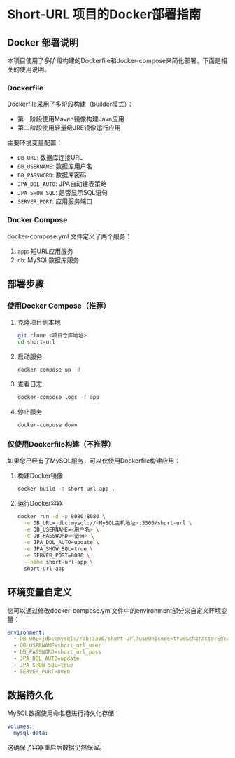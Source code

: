 # Short-URL 项目的Docker部署指南

## Docker 部署说明

本项目使用了多阶段构建的Dockerfile和docker-compose来简化部署。下面是相关的使用说明。

### Dockerfile

Dockerfile采用了多阶段构建（builder模式）：
- 第一阶段使用Maven镜像构建Java应用
- 第二阶段使用轻量级JRE镜像运行应用

主要环境变量配置：
- `DB_URL`: 数据库连接URL
- `DB_USERNAME`: 数据库用户名
- `DB_PASSWORD`: 数据库密码
- `JPA_DDL_AUTO`: JPA自动建表策略
- `JPA_SHOW_SQL`: 是否显示SQL语句
- `SERVER_PORT`: 应用服务端口

### Docker Compose

docker-compose.yml 文件定义了两个服务：
1. `app`: 短URL应用服务
2. `db`: MySQL数据库服务

## 部署步骤

### 使用Docker Compose（推荐）

1. 克隆项目到本地
   ```bash
   git clone <项目仓库地址>
   cd short-url
   ```

2. 启动服务
   ```bash
   docker-compose up -d
   ```

3. 查看日志
   ```bash
   docker-compose logs -f app
   ```

4. 停止服务
   ```bash
   docker-compose down
   ```

### 仅使用Dockerfile构建（不推荐）

如果您已经有了MySQL服务，可以仅使用Dockerfile构建应用：

1. 构建Docker镜像
   ```bash
   docker build -t short-url-app .
   ```

2. 运行Docker容器
   ```bash
   docker run -d -p 8080:8080 \
     -e DB_URL=jdbc:mysql://<MySQL主机地址>:3306/short-url \
     -e DB_USERNAME=<用户名> \
     -e DB_PASSWORD=<密码> \
     -e JPA_DDL_AUTO=update \
     -e JPA_SHOW_SQL=true \
     -e SERVER_PORT=8080 \
     --name short-url-app \
     short-url-app
   ```

## 环境变量自定义

您可以通过修改docker-compose.yml文件中的environment部分来自定义环境变量：

```yaml
environment:
  - DB_URL=jdbc:mysql://db:3306/short-url?useUnicode=true&characterEncoding=utf-8&useSSL=false&serverTimezone=UTC
  - DB_USERNAME=short_url_user
  - DB_PASSWORD=short_url_pass
  - JPA_DDL_AUTO=update
  - JPA_SHOW_SQL=true
  - SERVER_PORT=8080
```

## 数据持久化

MySQL数据使用命名卷进行持久化存储：
```yaml
volumes:
  mysql-data:
```

这确保了容器重启后数据仍然保留。 